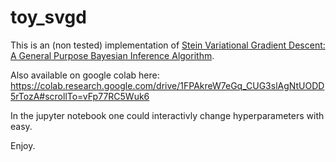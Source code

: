 # toy_svgd
This is an (non tested) implementation of [Stein Variational Gradient Descent: A General Purpose Bayesian Inference Algorithm](https://arxiv.org/abs/1608.04471). 

Also available on google colab here: https://colab.research.google.com/drive/1FPAkreW7eGq_CUG3slAgNtUODD5rTozA#scrollTo=vFp77RC5Wuk6

In the jupyter notebook one could interactivly change hyperparameters with easy.

Enjoy.
